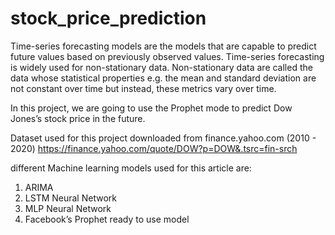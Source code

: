# stock_price_prediction

Time-series forecasting models are the models that are capable to predict future values based on previously observed values. Time-series forecasting is widely used for non-stationary data. Non-stationary data are called the data whose statistical properties e.g. the mean and standard deviation are not constant over time but instead, these metrics vary over time.

In this project, we are going to use the Prophet mode to predict Dow Jones’s stock price in the future.

Dataset used for this project downloaded from finance.yahoo.com (2010 - 2020)
https://finance.yahoo.com/quote/DOW?p=DOW&.tsrc=fin-srch

different Machine learning models used for this article are:
1. ARIMA
2. LSTM Neural Network
3. MLP Neural Network
4. Facebook’s Prophet ready to use model



